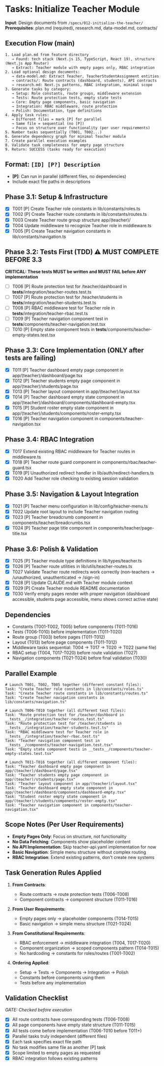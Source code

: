 # Tasks: Initialize Teacher Module

**Input**: Design documents from `/specs/012-initialize-the-teacher/`
**Prerequisites**: plan.md (required), research.md, data-model.md, contracts/

## Execution Flow (main)
```
1. Load plan.md from feature directory
   → Found: tech stack (Next.js 15, TypeScript, React 19), structure (Next.js App Router)
   → Extract: Teacher module with empty pages only, RBAC integration
2. Load optional design documents:
   → data-model.md: Extract Teacher, TeacherStudentAssignment entities
   → contracts/: Route contracts (dashboard, students), API contracts  
   → research.md: Next.js patterns, RBAC integration, minimal scope
3. Generate tasks by category:
   → Setup: Role constants, route groups, middleware extension
   → Tests: Route protection tests, empty state tests
   → Core: Empty page components, basic navigation
   → Integration: RBAC middleware, route protection
   → Polish: Documentation, type definitions
4. Apply task rules:
   → Different files = mark [P] for parallel
   → Same file = sequential (no [P]) 
   → Focus on structure over functionality (per user requirements)
5. Number tasks sequentially (T001, T002...)
6. Generate dependency graph for minimal Teacher module
7. Create parallel execution examples
8. Validate task completeness for empty page structure
9. Return: SUCCESS (tasks ready for execution)
```

## Format: `[ID] [P?] Description`
- **[P]**: Can run in parallel (different files, no dependencies)
- Include exact file paths in descriptions

## Phase 3.1: Setup & Infrastructure
- [x] T001 [P] Create Teacher role constants in lib/constants/roles.ts
- [x] T002 [P] Create Teacher route constants in lib/constants/routes.ts
- [x] T003 Create Teacher route group structure app/(teacher)/
- [x] T004 Update middleware to recognize Teacher role in middleware.ts
- [x] T005 [P] Create Teacher navigation constants in lib/constants/navigation.ts

## Phase 3.2: Tests First (TDD) ⚠️ MUST COMPLETE BEFORE 3.3
**CRITICAL: These tests MUST be written and MUST FAIL before ANY implementation**
- [ ] T006 [P] Route protection test for /teacher/dashboard in __tests__/integration/teacher-routes.test.ts
- [ ] T007 [P] Route protection test for /teacher/students in __tests__/integration/teacher-students.test.ts
- [ ] T008 [P] RBAC middleware test for Teacher role in __tests__/integration/teacher-rbac.test.ts
- [ ] T009 [P] Teacher navigation component test in __tests__/components/teacher-navigation.test.tsx
- [ ] T010 [P] Empty state component tests in __tests__/components/teacher-empty-states.test.tsx

## Phase 3.3: Core Implementation (ONLY after tests are failing)
- [x] T011 [P] Teacher dashboard empty page component in app/(teacher)/dashboard/page.tsx
- [x] T012 [P] Teacher students empty page component in app/(teacher)/students/page.tsx
- [x] T013 [P] Teacher layout component in app/(teacher)/layout.tsx
- [x] T014 [P] Teacher dashboard empty state component in app/(teacher)/dashboard/components/dashboard-empty.tsx
- [x] T015 [P] Student roster empty state component in app/(teacher)/students/components/roster-empty.tsx
- [x] T016 [P] Teacher navigation component in components/teacher-navigation.tsx

## Phase 3.4: RBAC Integration
- [x] T017 Extend existing RBAC middleware for Teacher routes in middleware.ts
- [x] T018 [P] Teacher route guard component in components/rbac/teacher-guard.tsx
- [x] T019 [P] Unauthorized redirect handler in lib/auth/redirect-handlers.ts
- [x] T020 Add Teacher role checking to existing session validation

## Phase 3.5: Navigation & Layout Integration
- [x] T021 [P] Teacher menu configuration in lib/config/teacher-menu.ts
- [x] T022 Update root layout to include Teacher navigation routing
- [x] T023 [P] Teacher breadcrumb component in components/teacher/breadcrumbs.tsx
- [x] T024 [P] Teacher page title component in components/teacher/page-title.tsx

## Phase 3.6: Polish & Validation
- [x] T025 [P] Teacher module type definitions in lib/types/teacher.ts
- [x] T026 [P] Teacher route utilities in lib/utils/teacher-routes.ts
- [x] T027 Validate Teacher route redirects work correctly (non-teachers → /unauthorized, unauthenticated → /sign-in)
- [x] T028 [P] Update CLAUDE.md with Teacher module context
- [x] T029 [P] Create Teacher module README documentation
- [x] T030 Verify empty pages render with proper navigation (dashboard accessible, students page accessible, menu shows correct active state)

## Dependencies
- Constants (T001-T002, T005) before components (T011-T016)
- Tests (T006-T010) before implementation (T011-T020)
- Route group (T003) before pages (T011-T012)
- Layout (T013) before page components (T011-T012)
- Middleware tasks sequential: T004 → T017 → T020 → T022 (same file)
- RBAC setup (T004, T017-T020) before route validation (T027)
- Navigation components (T021-T024) before final validation (T030)

## Parallel Example
```
# Launch T001, T002, T005 together (different constant files):
Task: "Create Teacher role constants in lib/constants/roles.ts"
Task: "Create Teacher route constants in lib/constants/routes.ts"
Task: "Create Teacher navigation constants in lib/constants/navigation.ts"

# Launch T006-T010 together (all different test files):
Task: "Route protection test for /teacher/dashboard in __tests__/integration/teacher-routes.test.ts"
Task: "Route protection test for /teacher/students in __tests__/integration/teacher-students.test.ts"
Task: "RBAC middleware test for Teacher role in __tests__/integration/teacher-rbac.test.ts"
Task: "Teacher navigation component test in __tests__/components/teacher-navigation.test.tsx"
Task: "Empty state component tests in __tests__/components/teacher-empty-states.test.tsx"

# Launch T011-T016 together (all different component files):
Task: "Teacher dashboard empty page component in app/(teacher)/dashboard/page.tsx"
Task: "Teacher students empty page component in app/(teacher)/students/page.tsx"
Task: "Teacher layout component in app/(teacher)/layout.tsx"
Task: "Teacher dashboard empty state component in app/(teacher)/dashboard/components/dashboard-empty.tsx"
Task: "Student roster empty state component in app/(teacher)/students/components/roster-empty.tsx"
Task: "Teacher navigation component in components/teacher-navigation.tsx"
```

## Scope Notes (Per User Requirements)
- **Empty Pages Only**: Focus on structure, not functionality
- **No Data Fetching**: Components show placeholder content
- **No API Implementation**: Skip teacher-api.yaml implementation for now
- **Basic Navigation**: Simple menu structure without complex routing
- **RBAC Integration**: Extend existing patterns, don't create new systems

## Task Generation Rules Applied

1. **From Contracts**:
   - Route contracts → route protection tests (T006-T008)
   - Component contracts → component structure (T011-T016)
   
2. **From User Requirements**:
   - Empty pages only → placeholder components (T014-T015)
   - Basic navigation → simple menu structure (T021-T024)
   
3. **From Constitutional Requirements**:
   - RBAC enforcement → middleware integration (T004, T017-T020)
   - Component organization → scoped components pattern (T014-T015)
   - No hardcoding → constants for roles/routes (T001-T002)

4. **Ordering Applied**:
   - Setup → Tests → Components → Integration → Polish
   - Constants before components using them
   - Tests before any implementation

## Validation Checklist
*GATE: Checked before execution*

- [x] All route contracts have corresponding tests (T006-T008)
- [x] All page components have empty state structure (T011-T015)
- [x] All tests come before implementation (T006-T010 before T011+)
- [x] Parallel tasks truly independent (different files)
- [x] Each task specifies exact file path
- [x] No task modifies same file as another [P] task
- [x] Scope limited to empty pages as requested
- [x] RBAC integration follows existing patterns